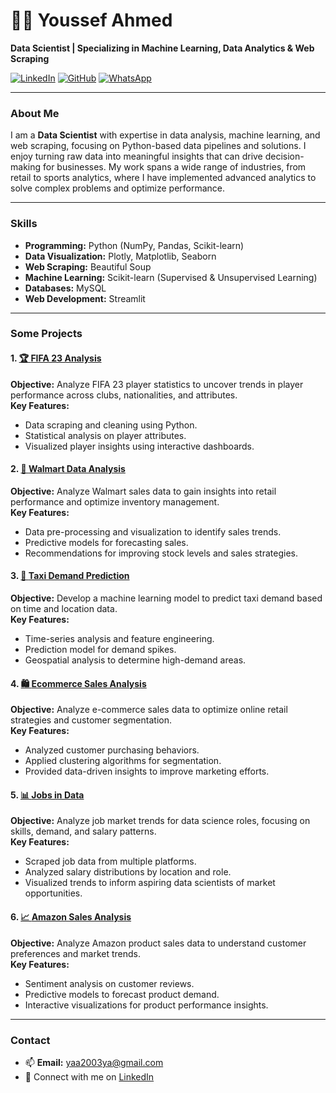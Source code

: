 

# 👨‍💻 Youssef Ahmed

**Data Scientist | Specializing in Machine Learning, Data Analytics & Web Scraping**


[![LinkedIn](https://img.shields.io/badge/LinkedIn-blue?logo=linkedin)](https://www.linkedin.com/in/youssef-ahmed-9a5643244)
[![GitHub](https://img.shields.io/badge/GitHub-lightgrey?logo=github)](https://github.com/youssefa7med)
[![WhatsApp](https://img.shields.io/badge/WhatsApp-green?logo=whatsapp)](https://api.whatsapp.com/send?phone=201000139417&text=%F0%9F%93%9E)

---

### About Me

I am a **Data Scientist** with expertise in data analysis, machine learning, and web scraping, focusing on Python-based data pipelines and solutions. I enjoy turning raw data into meaningful insights that can drive decision-making for businesses. My work spans a wide range of industries, from retail to sports analytics, where I have implemented advanced analytics to solve complex problems and optimize performance.

---

### Skills

- **Programming:** Python (NumPy, Pandas, Scikit-learn)
- **Data Visualization:** Plotly, Matplotlib, Seaborn
- **Web Scraping:** Beautiful Soup
- **Machine Learning:** Scikit-learn (Supervised & Unsupervised Learning)
- **Databases:** MySQL
- **Web Development:** Streamlit

---

### Some Projects

#### 1. [🏆 **FIFA 23 Analysis**](https://github.com/youssefa7med/Fifa23)
**Objective:** Analyze FIFA 23 player statistics to uncover trends in player performance across clubs, nationalities, and attributes.  
**Key Features:** 
- Data scraping and cleaning using Python.
- Statistical analysis on player attributes.
- Visualized player insights using interactive dashboards.

#### 2. [🛒 **Walmart Data Analysis**](https://github.com/youssefa7med/Walmart)
**Objective:** Analyze Walmart sales data to gain insights into retail performance and optimize inventory management.  
**Key Features:** 
- Data pre-processing and visualization to identify sales trends.
- Predictive models for forecasting sales.
- Recommendations for improving stock levels and sales strategies.

#### 3. [🚕 **Taxi Demand Prediction**](https://github.com/youssefa7med/Taxi)
**Objective:** Develop a machine learning model to predict taxi demand based on time and location data.  
**Key Features:** 
- Time-series analysis and feature engineering.
- Prediction model for demand spikes.
- Geospatial analysis to determine high-demand areas.

#### 4. [🛍️ **Ecommerce Sales Analysis**](https://github.com/youssefa7med/Ecommerce)
**Objective:** Analyze e-commerce sales data to optimize online retail strategies and customer segmentation.  
**Key Features:** 
- Analyzed customer purchasing behaviors.
- Applied clustering algorithms for segmentation.
- Provided data-driven insights to improve marketing efforts.

#### 5. [📊 **Jobs in Data**](https://github.com/youssefa7med/jobs_in_data)
**Objective:** Analyze job market trends for data science roles, focusing on skills, demand, and salary patterns.  
**Key Features:** 
- Scraped job data from multiple platforms.
- Analyzed salary distributions by location and role.
- Visualized trends to inform aspiring data scientists of market opportunities.

#### 6. [📈 **Amazon Sales Analysis**](https://github.com/youssefa7med/Amazon-Sales)
**Objective:** Analyze Amazon product sales data to understand customer preferences and market trends.  
**Key Features:** 
- Sentiment analysis on customer reviews.
- Predictive models to forecast product demand.
- Interactive visualizations for product performance insights.

---

### Contact

- 📫 **Email:** yaa2003ya@gmail.com
- 💬 Connect with me on [LinkedIn](https://www.linkedin.com/in/youssef-ahmed-9a5643244)

